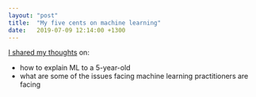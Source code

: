 ```yaml
---
layout: "post"
title:  "My five cents on machine learning"
date:   2019-07-09 12:14:00 +1300
---
```


[I shared my thoughts](https://www.jadeworld.com/resources/blog/syen-nik-my-five-cents-on-machine-learning) on:
- how to explain ML to a 5-year-old
- what are some of the issues facing machine learning practitioners are facing
